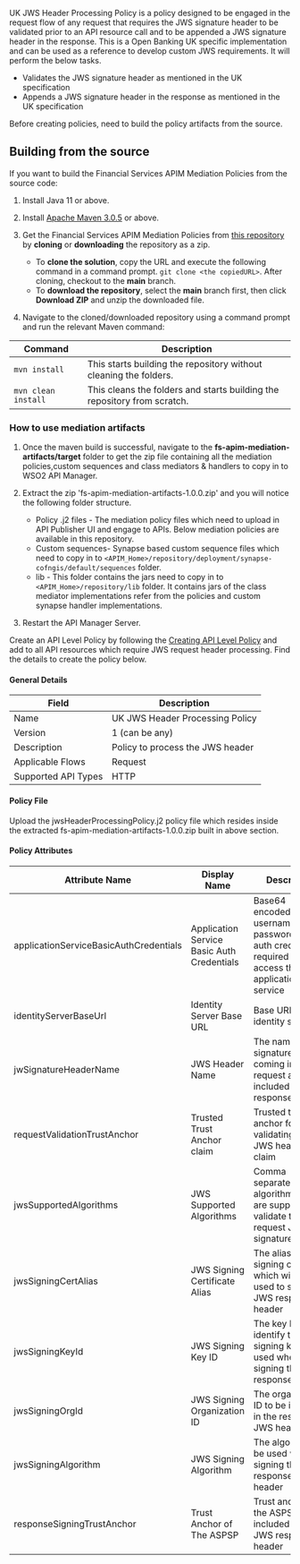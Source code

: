 UK JWS Header Processing Policy is a policy designed to be engaged in the request flow of any request that requires the JWS signature header to be validated prior to an API resource call and to be appended a JWS signature header in the response. This is a Open Banking UK specific implementation and can be used as a reference to develop custom JWS requirements. It will perform the below tasks.

- Validates the JWS signature header as mentioned in the UK specification
- Appends a JWS signature header in the response as mentioned in the UK specification

Before creating policies, need to build the policy artifacts from the source.

## Building from the source

If you want to build the Financial Services APIM Mediation Policies from the source code:

1. Install Java 11 or above.

2. Install [Apache Maven 3.0.5](https://maven.apache.org/download.cgi) or above.

3. Get the Financial Services APIM Mediation Policies from [this repository](https://github.com/wso2/financial-services-apim-mediation-policies.git) by **cloning** or **downloading** the repository as a zip.
    * To **clone the solution**, copy the URL and execute the following command in a command prompt.
      `git clone <the copiedURL>`. After cloning, checkout to the **main** branch.
    * To **download the repository**, select the **main** branch first, then click **Download ZIP** and unzip the downloaded file.
    
4. Navigate to the cloned/downloaded repository using a command prompt and run the relevant Maven command:

| Command | Description      |
|---------|--------------------|
| ```mvn install```  | This starts building the repository without cleaning the folders. |
| ```mvn clean install``` | This cleans the folders and starts building the repository from scratch.  |

### How to use mediation artifacts 

1. Once the maven build is successful, navigate to the **fs-apim-mediation-artifacts/target** folder to get the zip file containing all the mediation policies,custom sequences and class mediators & handlers to copy in to WSO2 API Manager.

2. Extract the zip 'fs-apim-mediation-artifacts-1.0.0.zip' and you will notice the following folder structure.
    - Policy .j2 files - The mediation policy files which need to upload in API Publisher UI and engage to APIs. Below mediation policies are available in this repository.
    - Custom sequences- Synapse based custom sequence files which need to copy in to `<APIM_Home>/repository/deployment/synapse-cofngis/default/sequences` folder.
    - lib - This folder contains the jars need to copy in to `<APIM_Home>/repository/lib` folder. It contains jars of the class mediator implementations refer from the policies and custom synapse handler implementations.
        
3. Restart the API Manager Server.

Create an API Level Policy by following the [Creating API Level Policy](../learn/create-policies.md) and add to all API resources which require JWS request header processing. Find the details to create the policy below.

#### General Details

| Field | Description                    |
| ----- |--------------------------------|
| Name | UK JWS Header Processing Policy     |
| Version | 1 (can be any)                 |
| Description | Policy to process the JWS header |
| Applicable Flows | Request                        |
| Supported API Types | HTTP                           |

#### Policy File

Upload the jwsHeaderProcessingPolicy.j2 policy file which resides inside the extracted fs-apim-mediation-artifacts-1.0.0.zip built in above section.

#### Policy Attributes

| Attribute Name                      | Display Name                        | Description                                                                                          | Required | Type   | Example Values                     |
|-------------------------------------|------------------------------------|------------------------------------------------------------------------------------------------------|----------|--------|------------------------------------|
| applicationServiceBasicAuthCredentials | Application Service Basic Auth Credentials | Base64 encoded(admin-username:admin-password) basic auth credentials required to access the application service | true     | String | aXNfYWRtaW5Ad3NvMi5jb206d3NvMjEyMw== |
| identityServerBaseUrl               | Identity Server Base URL           | Base URL of the identity server                                                                      | true     | String | https://localhost:9446             |
| jwSignatureHeaderName               | JWS Header Name                    | The name of the signature header coming in the request and to be included in the response           | true     | String | x-jws-signature                   |
| requestValidationTrustAnchor        | Trusted Trust Anchor claim         | Trusted trust anchor for validating the JWS header tan claim                                        | true     | String | openbanking.org.uk                |
| jwsSupportedAlgorithms              | JWS Supported Algorithms           | Comma separated list of algorithms that are supported to validate the request JWS signature header  | true     | String | PS256, RS256                      |
| jwsSigningCertAlias                 | JWS Signing Certificate Alias      | The alias of the signing certificate which will be used to sign the JWS response header             | true     | String | wso2carbon                        |
| jwsSigningKeyId                     | JWS Signing Key ID                 | The key ID to identify the signing key to be used when signing the JWS response header              | true     | String | 1234                               |
| jwsSigningOrgId                     | JWS Signing Organization ID        | The organization ID to be included in the response JWS header                                       | true     | String | 0015800001HQQrZAAX                |
| jwsSigningAlgorithm                 | JWS Signing Algorithm              | The algorithm to be used when signing the response JWS header                                        | true     | String | PS256                              |
| responseSigningTrustAnchor          | Trust Anchor of The ASPSP          | Trust anchor of the ASPSP to be included in the JWS response header                                 | true     | String | openbanking.org.uk                |
